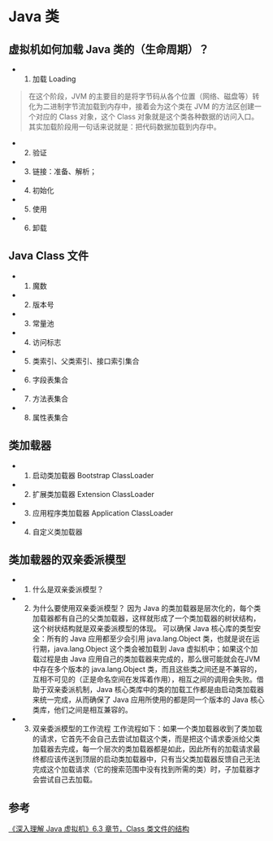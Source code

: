 # Java 类

## 虚拟机如何加载 Java 类的（生命周期）？

- 1. 加载 Loading

> 在这个阶段，JVM 的主要目的是将字节码从各个位置（网络、磁盘等）转化为二进制字节流加载到内存中，接着会为这个类在 JVM 的方法区创建一个对应的 Class 对象，这个 Class 对象就是这个类各种数据的访问入口。 其实加载阶段用一句话来说就是：把代码数据加载到内存中。

- 2. 验证
- 3. 链接：准备、解析；
- 4. 初始化
- 5. 使用
- 6. 卸载

## Java Class 文件

- 1. 魔数
- 2. 版本号
- 3. 常量池
- 4. 访问标志
- 5. 类索引、父类索引、接口索引集合
- 6. 字段表集合
- 7. 方法表集合
- 8. 属性表集合

## 类加载器

- 1. 启动类加载器 Bootstrap ClassLoader
- 2. 扩展类加载器 Extension ClassLoader
- 3. 应用程序类加载器 Application ClassLoader
- 4. 自定义类加载器

## 类加载器的双亲委派模型

- 1. 什么是双亲委派模型？
- 2. 为什么要使用双亲委派模型？
因为 Java 的类加载器是层次化的，每个类加载器都有自己的父类加载器，这样就形成了一个类加载器的树状结构，这个树状结构就是双亲委派模型的体现。
可以确保 Java 核心库的类型安全：所有的 Java 应用都至少会引用 java.lang.Object 类，也就是说在运行期，java.lang.Object 这个类会被加载到 Java 虚拟机中；如果这个加载过程是由 Java 应用自己的类加载器来完成的，那么很可能就会在JVM中存在多个版本的 java.lang.Object 类，而且这些类之间还是不兼容的，互相不可见的（正是命名空间在发挥着作用），相互之间的调用会失败。借助于双亲委派机制，Java 核心类库中的类的加载工作都是由启动类加载器来统一完成，从而确保了 Java 应用所使用的都是同一个版本的 Java 核心类库，他们之间是相互兼容的。
- 3. 双亲委派模型的工作流程
工作流程如下：如果一个类加载器收到了类加载的请求，它首先不会自己去尝试加载这个类，而是把这个请求委派给父类加载器去完成，每一个层次的类加载器都是如此，因此所有的加载请求最终都应该传送到顶层的启动类加载器中，只有当父类加载器反馈自己无法完成这个加载请求（它的搜索范围中没有找到所需的类）时，子加载器才会尝试自己去加载。



## 参考

[《深入理解 Java 虚拟机》6.3 章节，Class 类文件的结构](https://time.geekbang.org/column/article/6523)